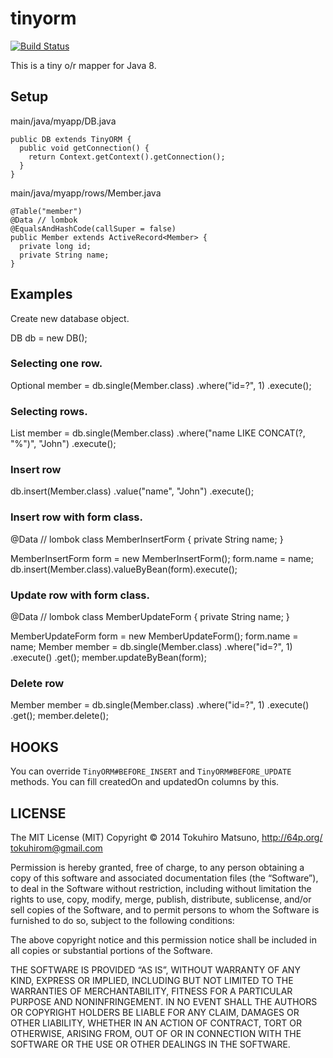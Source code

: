 tinyorm
=======

[![Build Status](https://travis-ci.org/tokuhirom/tinyorm.svg?branch=master)](https://travis-ci.org/tokuhirom/tinyorm)

This is a tiny o/r mapper for Java 8.

## Setup

main/java/myapp/DB.java

    public DB extends TinyORM {
      public void getConnection() {
        return Context.getContext().getConnection();
      }
    }

main/java/myapp/rows/Member.java

    @Table("member")
    @Data // lombok
    @EqualsAndHashCode(callSuper = false)
    public Member extends ActiveRecord<Member> {
      private long id;
      private String name;
    }

## Examples

Create new database object.

  DB db = new DB();

### Selecting one row.

  Optional<Member> member = db.single(Member.class)
      .where("id=?", 1)
      .execute();

### Selecting rows.

  List<Member> member = db.single(Member.class)
    .where("name LIKE CONCAT(?, "%")", "John")
    .execute();

### Insert row

  db.insert(Member.class)
    .value("name", "John")
    .execute();

### Insert row with form class.

  @Data // lombok
  class MemberInsertForm {
    private String name;
  }

  MemberInsertForm form = new MemberInsertForm();
  form.name = name;
  db.insert(Member.class).valueByBean(form).execute();

### Update row with form class.

  @Data // lombok
  class MemberUpdateForm {
    private String name;
  }

  MemberUpdateForm form = new MemberUpdateForm();
  form.name = name;
  Member member = db.single(Member.class)
    .where("id=?", 1)
    .execute()
    .get();
  member.updateByBean(form);

### Delete row

  Member member = db.single(Member.class)
    .where("id=?", 1)
    .execute()
    .get();
  member.delete();

## HOOKS

You can override `TinyORM#BEFORE_INSERT` and `TinyORM#BEFORE_UPDATE` methods.
You can fill createdOn and updatedOn columns by this.

## LICENSE

  The MIT License (MIT)
  Copyright © 2014 Tokuhiro Matsuno, http://64p.org/ <tokuhirom@gmail.com>

  Permission is hereby granted, free of charge, to any person obtaining a copy
  of this software and associated documentation files (the “Software”), to deal
  in the Software without restriction, including without limitation the rights
  to use, copy, modify, merge, publish, distribute, sublicense, and/or sell
  copies of the Software, and to permit persons to whom the Software is
  furnished to do so, subject to the following conditions:

  The above copyright notice and this permission notice shall be included in
  all copies or substantial portions of the Software.

  THE SOFTWARE IS PROVIDED “AS IS”, WITHOUT WARRANTY OF ANY KIND, EXPRESS OR
  IMPLIED, INCLUDING BUT NOT LIMITED TO THE WARRANTIES OF MERCHANTABILITY,
  FITNESS FOR A PARTICULAR PURPOSE AND NONINFRINGEMENT. IN NO EVENT SHALL THE
  AUTHORS OR COPYRIGHT HOLDERS BE LIABLE FOR ANY CLAIM, DAMAGES OR OTHER
  LIABILITY, WHETHER IN AN ACTION OF CONTRACT, TORT OR OTHERWISE, ARISING FROM,
  OUT OF OR IN CONNECTION WITH THE SOFTWARE OR THE USE OR OTHER DEALINGS IN
  THE SOFTWARE.
